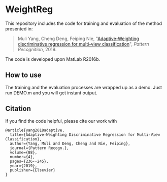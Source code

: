 # WeightReg

This repository includes the code for training and evaluation of the method presented in:

> Muli Yang, Cheng Deng, Feiping Nie, "[Adaptive-Weighting discriminative regression for multi-view classification](https://doi.org/10.1016/j.patcog.2018.11.015)", *Pattern Recognition*, 2019.

The code is developed upon MatLab R2016b.

## How to use

The training and the evaluation processes are wrapped up as a demo.
Just run DEMO.m and you will get instant output.

## Citation

If you find the code helpful, please cite our work with

```
@article{yang2018adaptive,
  title={Adaptive-Weighting Discriminative Regression for Multi-View Classification},
  author={Yang, Muli and Deng, Cheng and Nie, Feiping},
  journal={Pattern Recogn.},
  volume={88},
  number={4},
  pages={236--245},
  year={2019},
  publisher={Elsevier}
}
```
